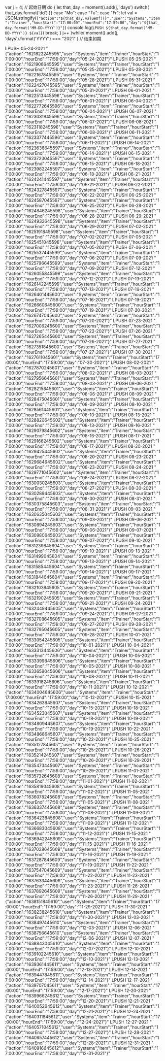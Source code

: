 var j = 4; // 起始日期
do {
    let that_day = moment().add(j, 'days')
    switch( that_day.format('dd') ){
        case "Mo":
        case "Tu":
        case "Fr":
            let val = JSON.stringify(`{"action":"${that_day.valueOf()}","user":"Systems","item":"Trainer","hourStart":"17:00:00","hourEnd":"17:59:00","day":"${that_day.format('MM-DD-YYYY')}"}`)
           console.log(`LPUSH ${that_day.format('MM-DD-YYYY')} ${val}`)
           break;
    }
    j++
}while( moment().add(j, 'days').format('YYYY') === "2021" ) 
// 结束如期


LPUSH 05-24-2021 "{\"action\":\"1621822245595\",\"user\":\"Systems\",\"item\":\"Trainer\",\"hourStart\":\"17:00:00\",\"hourEnd\":\"17:59:00\",\"day\":\"05-24-2021\"}"
LPUSH 05-25-2021 "{\"action\":\"1621908645595\",\"user\":\"Systems\",\"item\":\"Trainer\",\"hourStart\":\"17:00:00\",\"hourEnd\":\"17:59:00\",\"day\":\"05-25-2021\"}"
LPUSH 05-28-2021 "{\"action\":\"1622167845595\",\"user\":\"Systems\",\"item\":\"Trainer\",\"hourStart\":\"17:00:00\",\"hourEnd\":\"17:59:00\",\"day\":\"05-28-2021\"}"
LPUSH 05-31-2021 "{\"action\":\"1622427045595\",\"user\":\"Systems\",\"item\":\"Trainer\",\"hourStart\":\"17:00:00\",\"hourEnd\":\"17:59:00\",\"day\":\"05-31-2021\"}"
LPUSH 06-01-2021 "{\"action\":\"1622513445596\",\"user\":\"Systems\",\"item\":\"Trainer\",\"hourStart\":\"17:00:00\",\"hourEnd\":\"17:59:00\",\"day\":\"06-01-2021\"}"
LPUSH 06-04-2021 "{\"action\":\"1622772645596\",\"user\":\"Systems\",\"item\":\"Trainer\",\"hourStart\":\"17:00:00\",\"hourEnd\":\"17:59:00\",\"day\":\"06-04-2021\"}"
LPUSH 06-07-2021 "{\"action\":\"1623031845596\",\"user\":\"Systems\",\"item\":\"Trainer\",\"hourStart\":\"17:00:00\",\"hourEnd\":\"17:59:00\",\"day\":\"06-07-2021\"}"
LPUSH 06-08-2021 "{\"action\":\"1623118245596\",\"user\":\"Systems\",\"item\":\"Trainer\",\"hourStart\":\"17:00:00\",\"hourEnd\":\"17:59:00\",\"day\":\"06-08-2021\"}"
LPUSH 06-11-2021 "{\"action\":\"1623377445596\",\"user\":\"Systems\",\"item\":\"Trainer\",\"hourStart\":\"17:00:00\",\"hourEnd\":\"17:59:00\",\"day\":\"06-11-2021\"}"
LPUSH 06-14-2021 "{\"action\":\"1623636645597\",\"user\":\"Systems\",\"item\":\"Trainer\",\"hourStart\":\"17:00:00\",\"hourEnd\":\"17:59:00\",\"day\":\"06-14-2021\"}"
LPUSH 06-15-2021 "{\"action\":\"1623723045597\",\"user\":\"Systems\",\"item\":\"Trainer\",\"hourStart\":\"17:00:00\",\"hourEnd\":\"17:59:00\",\"day\":\"06-15-2021\"}"
LPUSH 06-18-2021 "{\"action\":\"1623982245597\",\"user\":\"Systems\",\"item\":\"Trainer\",\"hourStart\":\"17:00:00\",\"hourEnd\":\"17:59:00\",\"day\":\"06-18-2021\"}"
LPUSH 06-21-2021 "{\"action\":\"1624241445597\",\"user\":\"Systems\",\"item\":\"Trainer\",\"hourStart\":\"17:00:00\",\"hourEnd\":\"17:59:00\",\"day\":\"06-21-2021\"}"
LPUSH 06-22-2021 "{\"action\":\"1624327845597\",\"user\":\"Systems\",\"item\":\"Trainer\",\"hourStart\":\"17:00:00\",\"hourEnd\":\"17:59:00\",\"day\":\"06-22-2021\"}"
LPUSH 06-25-2021 "{\"action\":\"1624587045597\",\"user\":\"Systems\",\"item\":\"Trainer\",\"hourStart\":\"17:00:00\",\"hourEnd\":\"17:59:00\",\"day\":\"06-25-2021\"}"
LPUSH 06-28-2021 "{\"action\":\"1624846245598\",\"user\":\"Systems\",\"item\":\"Trainer\",\"hourStart\":\"17:00:00\",\"hourEnd\":\"17:59:00\",\"day\":\"06-28-2021\"}"
LPUSH 06-29-2021 "{\"action\":\"1624932645598\",\"user\":\"Systems\",\"item\":\"Trainer\",\"hourStart\":\"17:00:00\",\"hourEnd\":\"17:59:00\",\"day\":\"06-29-2021\"}"
LPUSH 07-02-2021 "{\"action\":\"1625191845598\",\"user\":\"Systems\",\"item\":\"Trainer\",\"hourStart\":\"17:00:00\",\"hourEnd\":\"17:59:00\",\"day\":\"07-02-2021\"}"
LPUSH 07-05-2021 "{\"action\":\"1625451045598\",\"user\":\"Systems\",\"item\":\"Trainer\",\"hourStart\":\"17:00:00\",\"hourEnd\":\"17:59:00\",\"day\":\"07-05-2021\"}"
LPUSH 07-06-2021 "{\"action\":\"1625537445599\",\"user\":\"Systems\",\"item\":\"Trainer\",\"hourStart\":\"17:00:00\",\"hourEnd\":\"17:59:00\",\"day\":\"07-06-2021\"}"
LPUSH 07-09-2021 "{\"action\":\"1625796645599\",\"user\":\"Systems\",\"item\":\"Trainer\",\"hourStart\":\"17:00:00\",\"hourEnd\":\"17:59:00\",\"day\":\"07-09-2021\"}"
LPUSH 07-12-2021 "{\"action\":\"1626055845599\",\"user\":\"Systems\",\"item\":\"Trainer\",\"hourStart\":\"17:00:00\",\"hourEnd\":\"17:59:00\",\"day\":\"07-12-2021\"}"
LPUSH 07-13-2021 "{\"action\":\"1626142245599\",\"user\":\"Systems\",\"item\":\"Trainer\",\"hourStart\":\"17:00:00\",\"hourEnd\":\"17:59:00\",\"day\":\"07-13-2021\"}"
LPUSH 07-16-2021 "{\"action\":\"1626401445600\",\"user\":\"Systems\",\"item\":\"Trainer\",\"hourStart\":\"17:00:00\",\"hourEnd\":\"17:59:00\",\"day\":\"07-16-2021\"}"
LPUSH 07-19-2021 "{\"action\":\"1626660645600\",\"user\":\"Systems\",\"item\":\"Trainer\",\"hourStart\":\"17:00:00\",\"hourEnd\":\"17:59:00\",\"day\":\"07-19-2021\"}"
LPUSH 07-20-2021 "{\"action\":\"1626747045600\",\"user\":\"Systems\",\"item\":\"Trainer\",\"hourStart\":\"17:00:00\",\"hourEnd\":\"17:59:00\",\"day\":\"07-20-2021\"}"
LPUSH 07-23-2021 "{\"action\":\"1627006245600\",\"user\":\"Systems\",\"item\":\"Trainer\",\"hourStart\":\"17:00:00\",\"hourEnd\":\"17:59:00\",\"day\":\"07-23-2021\"}"
LPUSH 07-26-2021 "{\"action\":\"1627265445600\",\"user\":\"Systems\",\"item\":\"Trainer\",\"hourStart\":\"17:00:00\",\"hourEnd\":\"17:59:00\",\"day\":\"07-26-2021\"}"
LPUSH 07-27-2021 "{\"action\":\"1627351845600\",\"user\":\"Systems\",\"item\":\"Trainer\",\"hourStart\":\"17:00:00\",\"hourEnd\":\"17:59:00\",\"day\":\"07-27-2021\"}"
LPUSH 07-30-2021 "{\"action\":\"1627611045601\",\"user\":\"Systems\",\"item\":\"Trainer\",\"hourStart\":\"17:00:00\",\"hourEnd\":\"17:59:00\",\"day\":\"07-30-2021\"}"
LPUSH 08-02-2021 "{\"action\":\"1627870245601\",\"user\":\"Systems\",\"item\":\"Trainer\",\"hourStart\":\"17:00:00\",\"hourEnd\":\"17:59:00\",\"day\":\"08-02-2021\"}"
LPUSH 08-03-2021 "{\"action\":\"1627956645601\",\"user\":\"Systems\",\"item\":\"Trainer\",\"hourStart\":\"17:00:00\",\"hourEnd\":\"17:59:00\",\"day\":\"08-03-2021\"}"
LPUSH 08-06-2021 "{\"action\":\"1628215845601\",\"user\":\"Systems\",\"item\":\"Trainer\",\"hourStart\":\"17:00:00\",\"hourEnd\":\"17:59:00\",\"day\":\"08-06-2021\"}"
LPUSH 08-09-2021 "{\"action\":\"1628475045601\",\"user\":\"Systems\",\"item\":\"Trainer\",\"hourStart\":\"17:00:00\",\"hourEnd\":\"17:59:00\",\"day\":\"08-09-2021\"}"
LPUSH 08-10-2021 "{\"action\":\"1628561445601\",\"user\":\"Systems\",\"item\":\"Trainer\",\"hourStart\":\"17:00:00\",\"hourEnd\":\"17:59:00\",\"day\":\"08-10-2021\"}"
LPUSH 08-13-2021 "{\"action\":\"1628820645602\",\"user\":\"Systems\",\"item\":\"Trainer\",\"hourStart\":\"17:00:00\",\"hourEnd\":\"17:59:00\",\"day\":\"08-13-2021\"}"
LPUSH 08-16-2021 "{\"action\":\"1629079845602\",\"user\":\"Systems\",\"item\":\"Trainer\",\"hourStart\":\"17:00:00\",\"hourEnd\":\"17:59:00\",\"day\":\"08-16-2021\"}"
LPUSH 08-17-2021 "{\"action\":\"1629166245602\",\"user\":\"Systems\",\"item\":\"Trainer\",\"hourStart\":\"17:00:00\",\"hourEnd\":\"17:59:00\",\"day\":\"08-17-2021\"}"
LPUSH 08-20-2021 "{\"action\":\"1629425445602\",\"user\":\"Systems\",\"item\":\"Trainer\",\"hourStart\":\"17:00:00\",\"hourEnd\":\"17:59:00\",\"day\":\"08-20-2021\"}"
LPUSH 08-23-2021 "{\"action\":\"1629684645602\",\"user\":\"Systems\",\"item\":\"Trainer\",\"hourStart\":\"17:00:00\",\"hourEnd\":\"17:59:00\",\"day\":\"08-23-2021\"}"
LPUSH 08-24-2021 "{\"action\":\"1629771045602\",\"user\":\"Systems\",\"item\":\"Trainer\",\"hourStart\":\"17:00:00\",\"hourEnd\":\"17:59:00\",\"day\":\"08-24-2021\"}"
LPUSH 08-27-2021 "{\"action\":\"1630030245603\",\"user\":\"Systems\",\"item\":\"Trainer\",\"hourStart\":\"17:00:00\",\"hourEnd\":\"17:59:00\",\"day\":\"08-27-2021\"}"
LPUSH 08-30-2021 "{\"action\":\"1630289445603\",\"user\":\"Systems\",\"item\":\"Trainer\",\"hourStart\":\"17:00:00\",\"hourEnd\":\"17:59:00\",\"day\":\"08-30-2021\"}"
LPUSH 08-31-2021 "{\"action\":\"1630375845603\",\"user\":\"Systems\",\"item\":\"Trainer\",\"hourStart\":\"17:00:00\",\"hourEnd\":\"17:59:00\",\"day\":\"08-31-2021\"}"
LPUSH 09-03-2021 "{\"action\":\"1630635045603\",\"user\":\"Systems\",\"item\":\"Trainer\",\"hourStart\":\"17:00:00\",\"hourEnd\":\"17:59:00\",\"day\":\"09-03-2021\"}"
LPUSH 09-06-2021 "{\"action\":\"1630894245603\",\"user\":\"Systems\",\"item\":\"Trainer\",\"hourStart\":\"17:00:00\",\"hourEnd\":\"17:59:00\",\"day\":\"09-06-2021\"}"
LPUSH 09-07-2021 "{\"action\":\"1630980645603\",\"user\":\"Systems\",\"item\":\"Trainer\",\"hourStart\":\"17:00:00\",\"hourEnd\":\"17:59:00\",\"day\":\"09-07-2021\"}"
LPUSH 09-10-2021 "{\"action\":\"1631239845604\",\"user\":\"Systems\",\"item\":\"Trainer\",\"hourStart\":\"17:00:00\",\"hourEnd\":\"17:59:00\",\"day\":\"09-10-2021\"}"
LPUSH 09-13-2021 "{\"action\":\"1631499045604\",\"user\":\"Systems\",\"item\":\"Trainer\",\"hourStart\":\"17:00:00\",\"hourEnd\":\"17:59:00\",\"day\":\"09-13-2021\"}"
LPUSH 09-14-2021 "{\"action\":\"1631585445604\",\"user\":\"Systems\",\"item\":\"Trainer\",\"hourStart\":\"17:00:00\",\"hourEnd\":\"17:59:00\",\"day\":\"09-14-2021\"}"
LPUSH 09-17-2021 "{\"action\":\"1631844645604\",\"user\":\"Systems\",\"item\":\"Trainer\",\"hourStart\":\"17:00:00\",\"hourEnd\":\"17:59:00\",\"day\":\"09-17-2021\"}"
LPUSH 09-20-2021 "{\"action\":\"1632103845605\",\"user\":\"Systems\",\"item\":\"Trainer\",\"hourStart\":\"17:00:00\",\"hourEnd\":\"17:59:00\",\"day\":\"09-20-2021\"}"
LPUSH 09-21-2021 "{\"action\":\"1632190245605\",\"user\":\"Systems\",\"item\":\"Trainer\",\"hourStart\":\"17:00:00\",\"hourEnd\":\"17:59:00\",\"day\":\"09-21-2021\"}"
LPUSH 09-24-2021 "{\"action\":\"1632449445605\",\"user\":\"Systems\",\"item\":\"Trainer\",\"hourStart\":\"17:00:00\",\"hourEnd\":\"17:59:00\",\"day\":\"09-24-2021\"}"
LPUSH 09-27-2021 "{\"action\":\"1632708645605\",\"user\":\"Systems\",\"item\":\"Trainer\",\"hourStart\":\"17:00:00\",\"hourEnd\":\"17:59:00\",\"day\":\"09-27-2021\"}"
LPUSH 09-28-2021 "{\"action\":\"1632795045605\",\"user\":\"Systems\",\"item\":\"Trainer\",\"hourStart\":\"17:00:00\",\"hourEnd\":\"17:59:00\",\"day\":\"09-28-2021\"}"
LPUSH 10-01-2021 "{\"action\":\"1633054245605\",\"user\":\"Systems\",\"item\":\"Trainer\",\"hourStart\":\"17:00:00\",\"hourEnd\":\"17:59:00\",\"day\":\"10-01-2021\"}"
LPUSH 10-04-2021 "{\"action\":\"1633313445606\",\"user\":\"Systems\",\"item\":\"Trainer\",\"hourStart\":\"17:00:00\",\"hourEnd\":\"17:59:00\",\"day\":\"10-04-2021\"}"
LPUSH 10-05-2021 "{\"action\":\"1633399845606\",\"user\":\"Systems\",\"item\":\"Trainer\",\"hourStart\":\"17:00:00\",\"hourEnd\":\"17:59:00\",\"day\":\"10-05-2021\"}"
LPUSH 10-08-2021 "{\"action\":\"1633659045606\",\"user\":\"Systems\",\"item\":\"Trainer\",\"hourStart\":\"17:00:00\",\"hourEnd\":\"17:59:00\",\"day\":\"10-08-2021\"}"
LPUSH 10-11-2021 "{\"action\":\"1633918245606\",\"user\":\"Systems\",\"item\":\"Trainer\",\"hourStart\":\"17:00:00\",\"hourEnd\":\"17:59:00\",\"day\":\"10-11-2021\"}"
LPUSH 10-12-2021 "{\"action\":\"1634004645606\",\"user\":\"Systems\",\"item\":\"Trainer\",\"hourStart\":\"17:00:00\",\"hourEnd\":\"17:59:00\",\"day\":\"10-12-2021\"}"
LPUSH 10-15-2021 "{\"action\":\"1634263845607\",\"user\":\"Systems\",\"item\":\"Trainer\",\"hourStart\":\"17:00:00\",\"hourEnd\":\"17:59:00\",\"day\":\"10-15-2021\"}"
LPUSH 10-18-2021 "{\"action\":\"1634523045607\",\"user\":\"Systems\",\"item\":\"Trainer\",\"hourStart\":\"17:00:00\",\"hourEnd\":\"17:59:00\",\"day\":\"10-18-2021\"}"
LPUSH 10-19-2021 "{\"action\":\"1634609445607\",\"user\":\"Systems\",\"item\":\"Trainer\",\"hourStart\":\"17:00:00\",\"hourEnd\":\"17:59:00\",\"day\":\"10-19-2021\"}"
LPUSH 10-22-2021 "{\"action\":\"1634868645607\",\"user\":\"Systems\",\"item\":\"Trainer\",\"hourStart\":\"17:00:00\",\"hourEnd\":\"17:59:00\",\"day\":\"10-22-2021\"}"
LPUSH 10-25-2021 "{\"action\":\"1635127845607\",\"user\":\"Systems\",\"item\":\"Trainer\",\"hourStart\":\"17:00:00\",\"hourEnd\":\"17:59:00\",\"day\":\"10-25-2021\"}"
LPUSH 10-26-2021 "{\"action\":\"1635214245607\",\"user\":\"Systems\",\"item\":\"Trainer\",\"hourStart\":\"17:00:00\",\"hourEnd\":\"17:59:00\",\"day\":\"10-26-2021\"}"
LPUSH 10-29-2021 "{\"action\":\"1635473445607\",\"user\":\"Systems\",\"item\":\"Trainer\",\"hourStart\":\"17:00:00\",\"hourEnd\":\"17:59:00\",\"day\":\"10-29-2021\"}"
LPUSH 11-01-2021 "{\"action\":\"1635732645608\",\"user\":\"Systems\",\"item\":\"Trainer\",\"hourStart\":\"17:00:00\",\"hourEnd\":\"17:59:00\",\"day\":\"11-01-2021\"}"
LPUSH 11-02-2021 "{\"action\":\"1635819045608\",\"user\":\"Systems\",\"item\":\"Trainer\",\"hourStart\":\"17:00:00\",\"hourEnd\":\"17:59:00\",\"day\":\"11-02-2021\"}"
LPUSH 11-05-2021 "{\"action\":\"1636078245608\",\"user\":\"Systems\",\"item\":\"Trainer\",\"hourStart\":\"17:00:00\",\"hourEnd\":\"17:59:00\",\"day\":\"11-05-2021\"}"
LPUSH 11-08-2021 "{\"action\":\"1636337445608\",\"user\":\"Systems\",\"item\":\"Trainer\",\"hourStart\":\"17:00:00\",\"hourEnd\":\"17:59:00\",\"day\":\"11-08-2021\"}"
LPUSH 11-09-2021 "{\"action\":\"1636423845608\",\"user\":\"Systems\",\"item\":\"Trainer\",\"hourStart\":\"17:00:00\",\"hourEnd\":\"17:59:00\",\"day\":\"11-09-2021\"}"
LPUSH 11-12-2021 "{\"action\":\"1636683045608\",\"user\":\"Systems\",\"item\":\"Trainer\",\"hourStart\":\"17:00:00\",\"hourEnd\":\"17:59:00\",\"day\":\"11-12-2021\"}"
LPUSH 11-15-2021 "{\"action\":\"1636942245609\",\"user\":\"Systems\",\"item\":\"Trainer\",\"hourStart\":\"17:00:00\",\"hourEnd\":\"17:59:00\",\"day\":\"11-15-2021\"}"
LPUSH 11-16-2021 "{\"action\":\"1637028645609\",\"user\":\"Systems\",\"item\":\"Trainer\",\"hourStart\":\"17:00:00\",\"hourEnd\":\"17:59:00\",\"day\":\"11-16-2021\"}"
LPUSH 11-19-2021 "{\"action\":\"1637287845609\",\"user\":\"Systems\",\"item\":\"Trainer\",\"hourStart\":\"17:00:00\",\"hourEnd\":\"17:59:00\",\"day\":\"11-19-2021\"}"
LPUSH 11-22-2021 "{\"action\":\"1637547045609\",\"user\":\"Systems\",\"item\":\"Trainer\",\"hourStart\":\"17:00:00\",\"hourEnd\":\"17:59:00\",\"day\":\"11-22-2021\"}"
LPUSH 11-23-2021 "{\"action\":\"1637633445609\",\"user\":\"Systems\",\"item\":\"Trainer\",\"hourStart\":\"17:00:00\",\"hourEnd\":\"17:59:00\",\"day\":\"11-23-2021\"}"
LPUSH 11-26-2021 "{\"action\":\"1637892645609\",\"user\":\"Systems\",\"item\":\"Trainer\",\"hourStart\":\"17:00:00\",\"hourEnd\":\"17:59:00\",\"day\":\"11-26-2021\"}"
LPUSH 11-29-2021 "{\"action\":\"1638151845610\",\"user\":\"Systems\",\"item\":\"Trainer\",\"hourStart\":\"17:00:00\",\"hourEnd\":\"17:59:00\",\"day\":\"11-29-2021\"}"
LPUSH 11-30-2021 "{\"action\":\"1638238245610\",\"user\":\"Systems\",\"item\":\"Trainer\",\"hourStart\":\"17:00:00\",\"hourEnd\":\"17:59:00\",\"day\":\"11-30-2021\"}"
LPUSH 12-03-2021 "{\"action\":\"1638497445610\",\"user\":\"Systems\",\"item\":\"Trainer\",\"hourStart\":\"17:00:00\",\"hourEnd\":\"17:59:00\",\"day\":\"12-03-2021\"}"
LPUSH 12-06-2021 "{\"action\":\"1638756645610\",\"user\":\"Systems\",\"item\":\"Trainer\",\"hourStart\":\"17:00:00\",\"hourEnd\":\"17:59:00\",\"day\":\"12-06-2021\"}"
LPUSH 12-07-2021 "{\"action\":\"1638843045610\",\"user\":\"Systems\",\"item\":\"Trainer\",\"hourStart\":\"17:00:00\",\"hourEnd\":\"17:59:00\",\"day\":\"12-07-2021\"}"
LPUSH 12-10-2021 "{\"action\":\"1639102245610\",\"user\":\"Systems\",\"item\":\"Trainer\",\"hourStart\":\"17:00:00\",\"hourEnd\":\"17:59:00\",\"day\":\"12-10-2021\"}"
LPUSH 12-13-2021 "{\"action\":\"1639361445611\",\"user\":\"Systems\",\"item\":\"Trainer\",\"hourStart\":\"17:00:00\",\"hourEnd\":\"17:59:00\",\"day\":\"12-13-2021\"}"
LPUSH 12-14-2021 "{\"action\":\"1639447845611\",\"user\":\"Systems\",\"item\":\"Trainer\",\"hourStart\":\"17:00:00\",\"hourEnd\":\"17:59:00\",\"day\":\"12-14-2021\"}"
LPUSH 12-17-2021 "{\"action\":\"1639707045611\",\"user\":\"Systems\",\"item\":\"Trainer\",\"hourStart\":\"17:00:00\",\"hourEnd\":\"17:59:00\",\"day\":\"12-17-2021\"}"
LPUSH 12-20-2021 "{\"action\":\"1639966245612\",\"user\":\"Systems\",\"item\":\"Trainer\",\"hourStart\":\"17:00:00\",\"hourEnd\":\"17:59:00\",\"day\":\"12-20-2021\"}"
LPUSH 12-21-2021 "{\"action\":\"1640052645612\",\"user\":\"Systems\",\"item\":\"Trainer\",\"hourStart\":\"17:00:00\",\"hourEnd\":\"17:59:00\",\"day\":\"12-21-2021\"}"
LPUSH 12-24-2021 "{\"action\":\"1640311845612\",\"user\":\"Systems\",\"item\":\"Trainer\",\"hourStart\":\"17:00:00\",\"hourEnd\":\"17:59:00\",\"day\":\"12-24-2021\"}"
LPUSH 12-27-2021 "{\"action\":\"1640571045612\",\"user\":\"Systems\",\"item\":\"Trainer\",\"hourStart\":\"17:00:00\",\"hourEnd\":\"17:59:00\",\"day\":\"12-27-2021\"}"
LPUSH 12-28-2021 "{\"action\":\"1640657445612\",\"user\":\"Systems\",\"item\":\"Trainer\",\"hourStart\":\"17:00:00\",\"hourEnd\":\"17:59:00\",\"day\":\"12-28-2021\"}"
LPUSH 12-31-2021 "{\"action\":\"1640916645612\",\"user\":\"Systems\",\"item\":\"Trainer\",\"hourStart\":\"17:00:00\",\"hourEnd\":\"17:59:00\",\"day\":\"12-31-2021\"}"
